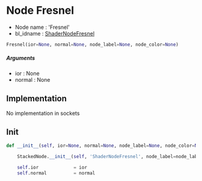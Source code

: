 # Node Fresnel

- Node name : 'Fresnel'
- bl_idname : [ShaderNodeFresnel](https://docs.blender.org/api/current/bpy.types.{bl_idname}.html)


``` python
Fresnel(ior=None, normal=None, node_label=None, node_color=None)
```
##### Arguments

- ior : None
- normal : None

## Implementation

No implementation in sockets

## Init

``` python
def __init__(self, ior=None, normal=None, node_label=None, node_color=None):

    StackedNode.__init__(self, 'ShaderNodeFresnel', node_label=node_label, node_color=node_color)

    self.ior             = ior
    self.normal          = normal
```
